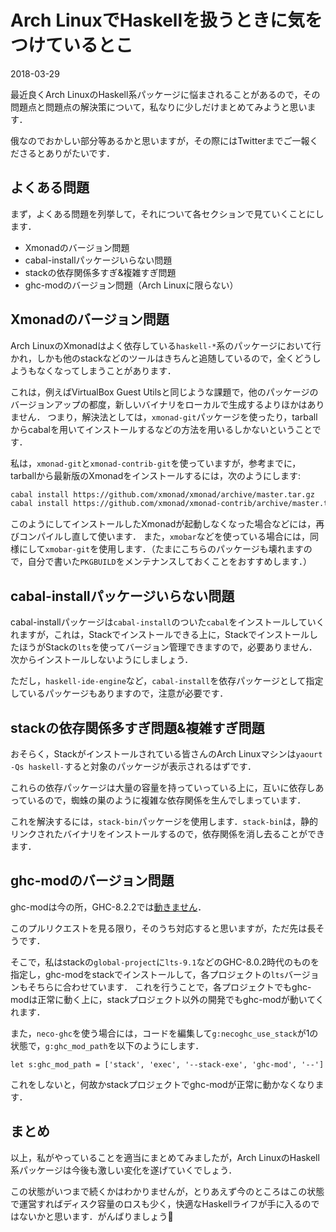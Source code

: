 # Arch LinuxでHaskellを扱うときに気をつけているとこ

<p class="date">2018-03-29</p>

最近良くArch LinuxのHaskell系パッケージに悩まされることがあるので，その問題点と問題点の解決策について，私なりに少しだけまとめてみようと思います．

俄なのでおかしい部分等あるかと思いますが，その際にはTwitterまでご一報くださるとありがたいです．

## よくある問題
まず，よくある問題を列挙して，それについて各セクションで見ていくことにします．
* Xmonadのバージョン問題
* cabal-installパッケージいらない問題
* stackの依存関係多すぎ&複雑すぎ問題
* ghc-modのバージョン問題（Arch Linuxに限らない）

## Xmonadのバージョン問題
Arch LinuxのXmonadはよく依存している`haskell-*`系のパッケージにおいて行かれ，しかも他のstackなどのツールはきちんと追随しているので，全くどうしようもなくなってしまうことがあります．

これは，例えばVirtualBox Guest Utilsと同じような課題で，他のパッケージのバージョンアップの都度，新しいバイナリをローカルで生成するよりほかはありません．
つまり，解決法としては，`xmonad-git`パッケージを使ったり，tarballからcabalを用いてインストールするなどの方法を用いるしかないということです．

私は，`xmonad-git`と`xmonad-contrib-git`を使っていますが，参考までに，tarballから最新版のXmonadをインストールするには，次のようにします:

```bash
cabal install https://github.com/xmonad/xmonad/archive/master.tar.gz
cabal install https://github.com/xmonad/xmonad-contrib/archive/master.tar.gz
```

このようにしてインストールしたXmonadが起動しなくなった場合などには，再びコンパイルし直して使います．
また，`xmobar`などを使っている場合には，同様にして`xmobar-git`を使用します．（たまにこちらのパッケージも壊れますので，自分で書いた`PKGBUILD`をメンテナンスしておくことをおすすめします．）

## cabal-installパッケージいらない問題
cabal-installパッケージは`cabal-install`のついた`cabal`をインストールしていくれますが，これは，Stackでインストールできる上に，StackでインストールしたほうがStackの`lts`を使ってバージョン管理できますので，必要ありません．次からインストールしないようにしましょう．

ただし，`haskell-ide-engine`など，`cabal-install`を依存パッケージとして指定しているパッケージもありますので，注意が必要です．

## stackの依存関係多すぎ問題&複雑すぎ問題
おそらく，Stackがインストールされている皆さんのArch Linuxマシンは`yaourt -Qs haskell-`すると対象のパッケージが表示されるはずです．

これらの依存パッケージは大量の容量を持っていっている上に，互いに依存しあっているので，蜘蛛の巣のように複雑な依存関係を生んでしまっています．

これを解決するには，`stack-bin`パッケージを使用します．`stack-bin`は，静的リンクされたバイナリをインストールするので，依存関係を消し去ることができます．

## ghc-modのバージョン問題
ghc-modは今の所，GHC-8.2.2では[動きません](https://github.com/DanielG/ghc-mod/pull/911)．

このプルリクエストを見る限り，そのうち対応すると思いますが，ただ先は長そうです．

そこで，私はstackの`global-project`に`lts-9.1`などのGHC-8.0.2時代のものを指定し，ghc-modをstackでインストールして，各プロジェクトの`lts`バージョンもそちらに合わせています．
これを行うことで，各プロジェクトでもghc-modは正常に動く上に，stackプロジェクト以外の開発でもghc-modが動いてくれます．

また，`neco-ghc`を使う場合には，コードを編集して`g:necoghc_use_stack`が1の状態で，`g:ghc_mod_path`を以下のようにします．

```
let s:ghc_mod_path = ['stack', 'exec', '--stack-exe', 'ghc-mod', '--']
```

これをしないと，何故かstackプロジェクトでghc-modが正常に動かなくなります．

## まとめ
以上，私がやっていることを適当にまとめてみましたが，Arch LinuxのHaskell系パッケージは今後も激しい変化を遂げていくでしょう．

この状態がいつまで続くかはわかりませんが，とりあえず今のところはこの状態で運営すればディスク容量のロスも少く，快適なHaskellライフが手に入るのではないかと思います．がんばりましょう💪
